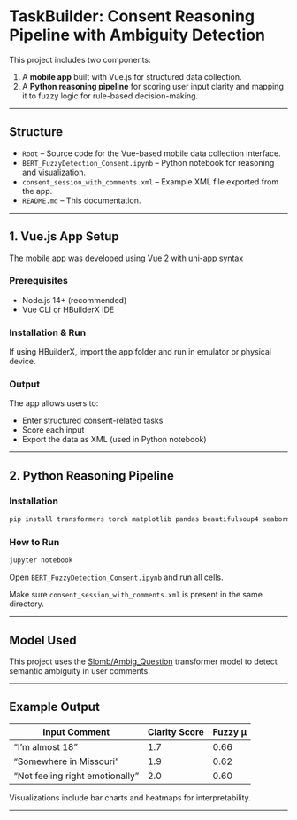 # TaskBuilder: Consent Reasoning Pipeline with Ambiguity Detection

This project includes two components:
1. A **mobile app** built with Vue.js for structured data collection.
2. A **Python reasoning pipeline** for scoring user input clarity and mapping it to fuzzy logic for rule-based decision-making.

---

## Structure

- `Root` – Source code for the Vue-based mobile data collection interface.
- `BERT_FuzzyDetection_Consent.ipynb` – Python notebook for reasoning and visualization.
- `consent_session_with_comments.xml` – Example XML file exported from the app.
- `README.md` – This documentation.


---

## 1. Vue.js App Setup

The mobile app was developed using Vue 2 with uni-app syntax

### Prerequisites
- Node.js 14+ (recommended)
- Vue CLI or HBuilderX IDE

### Installation & Run

 If using HBuilderX, import the app folder and run in emulator or physical device.

### Output

The app allows users to:
- Enter structured consent-related tasks
- Score each input
- Export the data as XML (used in Python notebook)

---

## 2. Python Reasoning Pipeline

### Installation


```bash
pip install transformers torch matplotlib pandas beautifulsoup4 seaborn
```

### How to Run

```bash
jupyter notebook
```

Open `BERT_FuzzyDetection_Consent.ipynb` and run all cells.

Make sure `consent_session_with_comments.xml` is present in the same directory.

---

## Model Used

This project uses the [Slomb/Ambig_Question](https://huggingface.co/Slomb/Ambig_Question) transformer model to detect semantic ambiguity in user comments.

---

## Example Output

| Input Comment                | Clarity Score | Fuzzy μ |
|-----------------------------|----------------|----------|
| “I’m almost 18”             | 1.7            | 0.66     |
| “Somewhere in Missouri”     | 1.9            | 0.62     |
| “Not feeling right emotionally” | 2.0        | 0.60     |

Visualizations include bar charts and heatmaps for interpretability.

---

